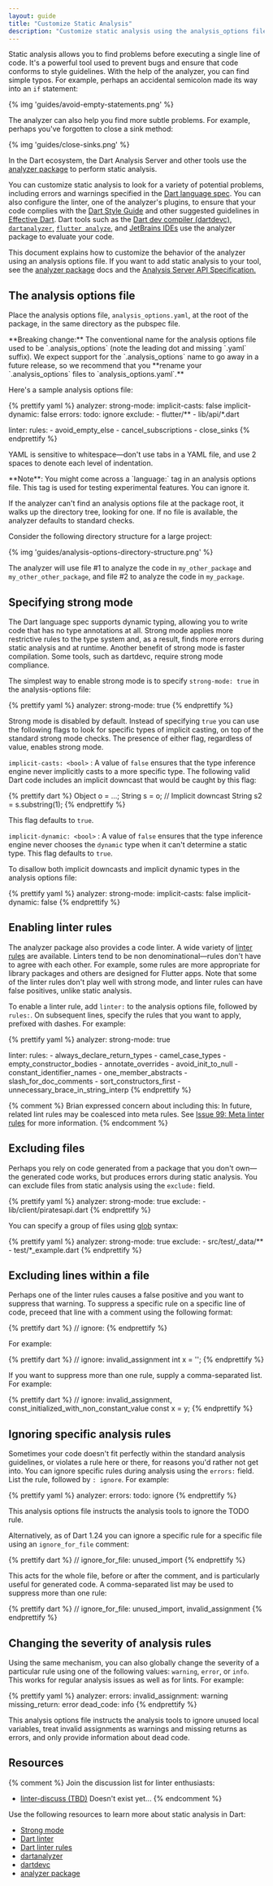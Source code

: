 ```yaml
---
layout: guide
title: "Customize Static Analysis"
description: "Customize static analysis using the analysis_options file."
---
```


Static analysis allows you to find problems before
executing a single line of code. It's a powerful tool
used to prevent bugs and ensure that code conforms to style
guidelines. With the help of the analyzer, you can find
simple typos. For example, perhaps an accidental semicolon
made its way into an `if` statement:

{% img 'guides/avoid-empty-statements.png' %}

The analyzer can also help you find more subtle problems.
For example, perhaps you've forgotten to close a sink method:

{% img 'guides/close-sinks.png' %}

In the Dart ecosystem,
the Dart Analysis Server and other tools use the
[analyzer package](https://pub.dartlang.org/packages/analyzer)
to perform static analysis.

You can customize static analysis to look for a variety of potential
problems, including errors and warnings specified in the
[Dart language spec](/guides/language/spec).
You can also configure the linter, one of the analyzer's plugins,
to ensure that your code complies with the
[Dart Style Guide](/guides/language/effective-dart/style)
and other suggested guidelines
in [Effective Dart](/guides/language/effective-dart).
Dart tools such as the
[Dart dev compiler (dartdevc),]({{site.webdev}}/tools/dartdevc)
[`dartanalyzer`,](https://github.com/dart-lang/sdk/tree/master/pkg/analyzer_cli#dartanalyzer)
[`flutter analyze`,](https://flutter.io/debugging/#the-dart-analyzer)
and [JetBrains IDEs](/tools/jetbrains-plugin)
use the analyzer package to evaluate your code.

This document explains how to customize the behavior of the analyzer
using an analysis options file. If you want to
add static analysis to your tool, see the
[analyzer package](https://pub.dartlang.org/packages/analyzer) docs and the
[Analysis Server API Specification.](https://htmlpreview.github.io/?https://github.com/dart-lang/sdk/blob/master/pkg/analysis_server/doc/api.html)


## The analysis options file

Place the analysis options file, `analysis_options.yaml`,
at the root of the package, in the same directory as the pubspec file.

<aside class="alert alert-warning" markdown="1">
**Breaking change:** The conventional name for the analysis options file
used to be `.analysis_options` (note the leading dot and missing `.yaml` suffix).
We expect support for the `.analysis_options` name to go away in a future
release, so we recommend that you **rename your `.analysis_options` files to
`analysis_options.yaml`.**
</aside>

Here's a sample analysis options file:

{% prettify yaml %}
analyzer:
  strong-mode:
    implicit-casts: false
    implicit-dynamic: false
  errors:
    todo: ignore
  exclude:
    - flutter/**
    - lib/api/*.dart

linter:
  rules:
    - avoid_empty_else
    - cancel_subscriptions
    - close_sinks
{% endprettify %}

YAML is sensitive to whitespace&mdash;don't use tabs in a YAML file,
and use 2 spaces to denote each level of indentation.

<aside class="alert alert-info" markdown="1">
**Note**: You might come across a `language:` tag in an analysis options file.
This tag is used for testing experimental features. You can ignore it.
</aside>

If the analyzer can't find an analysis options file at the package root,
it walks up the directory tree, looking for one.
If no file is available, the analyzer defaults to standard checks.

Consider the following directory structure for a large project:

{% img 'guides/analysis-options-directory-structure.png' %}

The analyzer will use file #1 to analyze the code in `my_other_package`
and `my_other_other_package`, and file #2 to analyze the code in
`my_package`.

## Specifying strong mode

The Dart language spec supports dynamic typing, allowing you to
write code that has no type annotations at all.
Strong mode applies more restrictive rules to the type system and,
as a result, finds more errors during static analysis and at runtime.
Another benefit of strong mode is faster compilation.
Some tools, such as dartdevc, require strong mode compliance.

The simplest way to enable strong mode is to specify
`strong-mode: true` in the analysis-options file:

{% prettify yaml %}
analyzer:
  strong-mode: true
{% endprettify %}

Strong mode is disabled by default. Instead of specifying `true`
you can use the following flags to look for specific types
of implicit casting, on top of the standard strong mode checks.
The presence of either flag, regardless of value, enables strong mode.

`implicit-casts: <bool>`
: A value of `false` ensures that the type inference engine never
  implicitly casts to a more specific type. The following valid Dart code
  includes an implicit downcast that would be caught by this flag:

{% prettify dart %}
Object o = ...;
String s = o;  // Implicit downcast
String s2 = s.substring(1);
{% endprettify %}

  This flag defaults to `true`.

`implicit-dynamic: <bool>`
: A value of `false` ensures that the type inference engine never chooses
  the `dynamic` type when it can't determine a static type.
  This flag defaults to `true`.

To disallow both implicit downcasts and implicit dynamic types in the
analysis options file:

{% prettify yaml %}
analyzer:
  strong-mode:
    implicit-casts: false
    implicit-dynamic: false
{% endprettify %}

## Enabling linter rules

The analyzer package also provides a code linter. A wide variety of
[linter rules](http://dart-lang.github.io/linter/lints/)
are available. Linters tend to be
non denominational&mdash;rules don't have to agree with each other.
For example, some rules are more appropriate for library packages
and others are designed for Flutter apps.
Note that some of the linter rules don't play well with strong mode,
and linter rules can have false positives, unlike static analysis.

To enable a linter rule, add `linter:` to the analysis options file,
followed by `rules:`.
On subsequent lines, specify the rules that you want to apply,
prefixed with dashes. For example:

{% prettify yaml %}
analyzer:
  strong-mode: true

linter:
  rules:
    - always_declare_return_types
    - camel_case_types
    - empty_constructor_bodies
    - annotate_overrides
    - avoid_init_to_null
    - constant_identifier_names
    - one_member_abstracts
    - slash_for_doc_comments
    - sort_constructors_first
    - unnecessary_brace_in_string_interp
{% endprettify %}

{% comment %}
Brian expressed concern about including this:
In future, related lint rules may be coalesced into meta rules. See
[Issue 99: Meta linter rules](https://github.com/dart-lang/linter/issues/288)
for more information.
{% endcomment %}

## Excluding files

Perhaps you rely on code generated from a package that
you don't own&mdash;the generated code works,
but produces errors during static analysis.
You can exclude files from static analysis using the `exclude:` field.

{% prettify yaml %}
analyzer:
  strong-mode: true
  exclude:
    - lib/client/piratesapi.dart
{% endprettify %}

You can specify a group of files using
[glob](https://pub.dartlang.org/packages/glob) syntax:

{% prettify yaml %}
analyzer:
  strong-mode: true
  exclude:
    - src/test/_data/**
    - test/*_example.dart
{% endprettify %}

## Excluding lines within a file

Perhaps one of the linter rules causes a false positive and you
want to suppress that warning.
To suppress a specific rule on a specific line of code,
preceed that line with a comment using the following format:

{% prettify dart %}
// ignore: <linter rule>
{% endprettify %}

For example:

{% prettify dart %}
// ignore: invalid_assignment
int x = '';
{% endprettify %}

If you want to suppress more than one rule, supply a comma-separated list.
For example:

{% prettify dart %}
// ignore: invalid_assignment, const_initialized_with_non_constant_value
const x = y;
{% endprettify %}

## Ignoring specific analysis rules

Sometimes your code doesn't fit perfectly within the standard
analysis guidelines, or violates a rule here or there, for
reasons you'd rather not get into. You can ignore specific
rules during analysis using the `errors:` field. List the
rule, followed by `: ignore`. For example:

{% prettify yaml %}
analyzer:
  errors:
    todo: ignore
{% endprettify %}

This analysis options file instructs the analysis tools to ignore
the TODO rule.

Alternatively, as of Dart 1.24 you can ignore a specific rule for a 
specific file using an `ignore_for_file` comment:

{% prettify dart %}
// ignore_for_file: unused_import
{% endprettify %}

This acts for the whole file, before or after the comment, and is
particularly useful for generated code. A comma-separated list may be
used to suppress more than one rule:

{% prettify dart %}
// ignore_for_file: unused_import, invalid_assignment
{% endprettify %}

## Changing the severity of analysis rules

Using the same mechanism, you can also globally change the severity
of a particular rule using one of the following values: `warning`,
`error`, or `info`. This works for regular analysis issues as well as
for lints. For example:

{% prettify yaml %}
analyzer:
  errors:
    invalid_assignment: warning
    missing_return: error
    dead_code: info
{% endprettify %}

This analysis options file instructs the analysis tools to
ignore unused local variables, treat invalid assignments as warnings and
missing returns as errors, and only provide information about dead code.

## Resources

{% comment %}
Join the discussion list for linter enthusiasts:

* [linter-discuss (TBD)](xxx)  Doesn't exist yet...
{% endcomment %}

Use the following resources to learn more about static analysis in Dart:

* [Strong mode](https://github.com/dart-lang/dev_compiler/blob/master/STRONG_MODE.md#strong-mode)
* [Dart linter](https://github.com/dart-lang/linter#linter-for-dart)
* [Dart linter rules](http://dart-lang.github.io/linter/lints/)
* [dartanalyzer](https://github.com/dart-lang/sdk/tree/master/pkg/analyzer_cli#dartanalyzer)
* [dartdevc]({{site.webdev}}/tools/dartdevc)
* [analyzer package](https://pub.dartlang.org/packages/analyzer)
